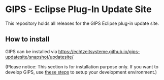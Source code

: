 # GIPS - Eclipse Plug-In Update Site

This repository holds all releases for the GIPS Eclipse plug-in update site.

## How to install

GIPS can be installed via https://echtzeitsysteme.github.io/gips-updatesite/snapshot/updatesite/

(Please notice:
This section is for installation purpose only.
If you want to develop GIPS, use [these steps](https://github.com/Echtzeitsysteme/gips#installation-development) to setup your development environment.)
